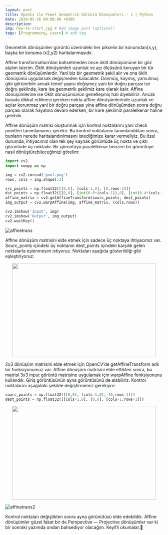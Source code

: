 ```yaml
---
layout: post
title: OpenCv ile Temel Geometrik Görüntü Dönüşümleri - 1 | Python
date: 2020-05-26 00:00:00 +0300
description: 
img: how-to-start.jpg # Add image post (optional)
tags: [Programming, Learn] # add tag
---
```

Geometrik dönüşümler görüntü üzerindeki her pikselin bir konumdan(x,y), başka bir konuma (x2,y2) haritalanmasıdır.

Affine transformation’dan bahsetmeden önce öklit dönüşümüne bir göz atalım isterim. Öklit dönüşümleri uzunluk ve açı ölçüsünü koruyan bir tür geometrik dönüşümlerdir. Yani biz bir geometrik şekli alır ve ona öklit dönüşümü uygularsak değişmeden kalacaktır.
Dönmüş, kaymış, yamulmuş gibi görünebilir ancak temel yapısı değişmez yani bir doğru parçası ise doğru şeklinde, kare ise geometrik şeklimiz kare olarak kalır. Affine dönüşümlerine ise Öklit dönüşümünün genelleşmiş hali diyebiliriz. Ancak burada dikkat
edilmesi gereken nokta affine dönüşümlerinde uzunluk ve açılar korunmaz yani bir doğru parçası yine affine dönüşümden sonra doğru parçası olarak hayatına devam ederken, bir kare şeklimiz paralelkenar haline gelebilir.

Affine dönüşüm matrisi oluşturmak için kontrol noktalarını yani check pointleri tanımlamamız gerekir. Bu kontrol noktalarını tanımlandıktan sonra, bunların nerede haritalandırılmasını istediğimize karar vermeliyiz. Bu özel durumda, ihtiyacımız olan tek şey kaynak görüntüde üç nokta ve çıktı görüntüde üç noktadır. Bir görüntüyü paralelkenar benzeri bir görüntüye nasıl dönüştürebileceğimizi görelim:

```python
import cv2
import numpy as np

img = cv2.imread('pool.png')
rows, cols = img.shape[:2]

src_points = np.float32([[0,0], [cols-1,0], [0,rows-1]])
dst_points = np.float32([[0,0], [int(0.6*(cols-1)),0], [int(0.4*(cols-1)),rows-1]])
affine_matrix = cv2.getAffineTransform(sourc_points, dest_points)
img_output = cv2.warpAffine(img, affine_matrix, (cols,rows))

cv2.imshow('Input', img)
cv2.imshow('Output', img_output)
cv2.waitKey()
```
![affinetrans](https://user-images.githubusercontent.com/33956266/82947879-6de16980-9fa9-11ea-8b48-ce240a9149ad.JPG)

Affine dönüşüm matrisini elde etmek için sadece üç noktaya ihtiyacımız var. Sourc_points içindeki üç noktanın dest_points içindeki karşılık gelen noktalarla eşlenmesini istiyoruz. Noktaları aşağıda gösterildiği gibi eşleştiriyoruz:

<p align="center">
  <img width="460" height="300" src="https://user-images.githubusercontent.com/33956266/82948022-aed97e00-9fa9-11ea-8c13-e6801ee12317.jpg">
</p>

2x3 dönüşüm matrisini elde etmek için OpenCV’de getAffineTransform adlı bir fonksiyonumuz var. Affine dönüşüm matrisini elde ettikten sonra, bu matrisi 3x3 input görüntü matrisine uygulamak için warpAffine fonksiyonunu kullandık.
Giriş görüntüsünün ayna görüntüsünü de alabiliriz. Kontrol noktalarını aşağıdaki şekilde değiştirmemiz gerekiyor:

```python
sourc_points = np.float32([[0,0], [cols-1,0], [0,rows-1]])
dest_points = np.float32([[cols-1,0], [0,0], [cols-1,rows-1]])
```

<p align="center">
  <img width="460" height="300" src="https://user-images.githubusercontent.com/33956266/82948027-b0a34180-9fa9-11ea-94d4-820c699de68e.jpg">
</p>

![affinetrans2](https://user-images.githubusercontent.com/33956266/82948036-b6992280-9fa9-11ea-8472-1bfa8e0f948d.JPG)

Kontrol noktaları değiştikten sonra ayna görünütüsü elde edebildik. Affine dönüşümler güzel fakat bir de Perspective — Projective dönüşümler var ki bir sonraki yazımda ondan bahsediyor olacağım. Keyifli okumalar.🧐
